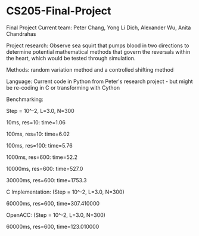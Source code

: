 # CS205-Final-Project
Final Project
Current team: Peter Chang, Yong Li Dich, Alexander Wu, Anita Chandrahas 

Project research: Observe sea squirt that pumps blood in two directions to determine potential mathematical methods that govern the reversals within the heart, which would be tested through simulation.

Methods: random variation method and a controlled shifting method

Language: Current code in Python from Peter's research project - but might be re-coding in C or transforming with Cython 


Benchmarking:

Step = 10^-2, L=3.0, N=300

10ms, res=10: time=1.06

100ms, res=10: time=6.02

100ms, res=100: time=5.76

1000ms, res=600: time=52.2

10000ms, res=600: time=527.0

30000ms, res=600: time=1753.3


C Implementation: (Step = 10^-2, L=3.0, N=300)

60000ms, res=600, time=307.410000


OpenACC: (Step = 10^-2, L=3.0, N=300)

60000ms, res=600, time=123.010000